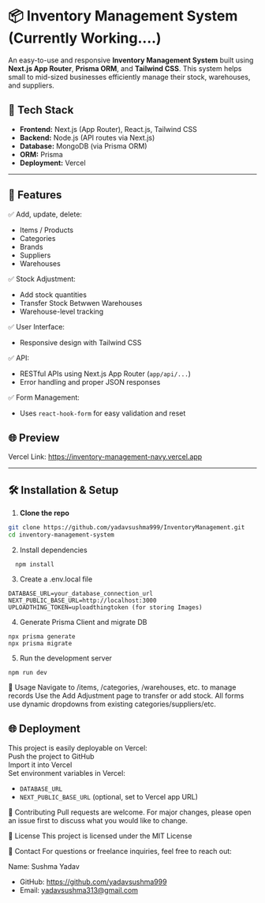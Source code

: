 # 📦 Inventory Management System   (Currently Working....)

An easy-to-use and responsive **Inventory Management System** built using **Next.js App Router**, **Prisma ORM**, and **Tailwind CSS**. This system helps small to mid-sized businesses efficiently manage their stock, warehouses, and suppliers.

## 🚀 Tech Stack

- **Frontend:** Next.js (App Router), React.js, Tailwind CSS
- **Backend:** Node.js (API routes via Next.js)
- **Database:** MongoDB (via Prisma ORM)
- **ORM:** Prisma
- **Deployment:** Vercel

---

## 🌟 Features

✅ Add, update, delete:
- Items / Products
- Categories
- Brands
- Suppliers
- Warehouses

✅ Stock Adjustment:
- Add stock quantities
- Transfer Stock Betwwen Warehouses
- Warehouse-level tracking

✅ User Interface:
- Responsive design with Tailwind CSS

✅ API:
- RESTful APIs using Next.js App Router (`app/api/...`)
- Error handling and proper JSON responses

✅ Form Management:
- Uses `react-hook-form` for easy validation and reset

## 🌐 Preview
Vercel Link: https://inventory-management-navy.vercel.app

---
## 🛠️ Installation & Setup

1. **Clone the repo**
```bash
git clone https://github.com/yadavsushma999/InventoryManagement.git
cd inventory-management-system
```

2. Install dependencies
 ```
   npm install
```

3. Create a .env.local file
```
DATABASE_URL=your_database_connection_url
NEXT_PUBLIC_BASE_URL=http://localhost:3000
UPLOADTHING_TOKEN=uploadthingtoken (for storing Images)
```

4. Generate Prisma Client and migrate DB
```
npx prisma generate
npx prisma migrate 
```
5. Run the development server
```
npm run dev
```

🧪 Usage
Navigate to /items, /categories, /warehouses, etc. to manage records
Use the Add Adjustment page to transfer or add stock.
All forms use dynamic dropdowns from existing categories/suppliers/etc.

## 🌐 Deployment

This project is easily deployable on Vercel:  
Push the project to GitHub  
Import it into Vercel  
Set environment variables in Vercel:  
- `DATABASE_URL`  
- `NEXT_PUBLIC_BASE_URL` (optional, set to Vercel app URL)

 
🙌 Contributing
Pull requests are welcome. For major changes, please open an issue first to discuss what you would like to change.

📄 License
This project is licensed under the MIT License

📧 Contact
For questions or freelance inquiries, feel free to reach out:

Name: Sushma Yadav
- GitHub: https://github.com/yadavsushma999
- Email: yadavsushma313@gmail.com







